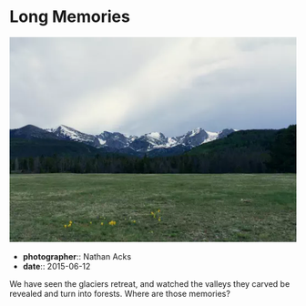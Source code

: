 # Long Memories

![Looking towards jagged snow-covered peaks from a high mountain meadow](assets/2015-06-12-long-memories.webp)

* **photographer**:: Nathan Acks  
* **date**:: 2015-06-12

We have seen the glaciers retreat, and watched the valleys they carved be revealed and turn into forests. Where are those memories?
